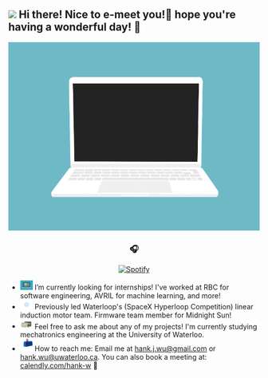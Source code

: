 <h2> <img src="https://emojis.slackmojis.com/emojis/images/1588315024/8823/hyperkitty.gif?1588315024" width="30" /> Hi there! Nice to e-meet you!👋 hope you're having a wonderful day! 🙂</h2>
<p align="center" width="50%" height="50%">
  <img src="https://github.com/hank-w/hank-w/blob/master/code.gif">
</p>
<div align="center" width="50">
  
### 🎧  <!--img src="https://media.giphy.com/media/kC8QA2OYWOADK0e1Uk/giphy.gif" width="30" style="padding-top: 10px;" -->

<!--img alt="Spotify" src="https://spotify-readme.sp-xd.vercel.app/api/spotify" href="https://open.spotify.com" &count_private=true&bg_color=904e99&title_color=fff&text_color=fff&icon_color=f2f2f2-->

[![Spotify](https://spotify-readme.sp-xd.vercel.app/api/spotify)](https://open.spotify.com) <br>

<!--https://media2.giphy.com/media/M9kgjEsLG6LMbYC9dl/giphy.gif -->
  
</div>

- <img src="https://github.com/hank-w/hank-w/blob/master/laptop.gif?raw=true" width="25" /> I’m currently looking for internships! I've worked at RBC for software engineering, AVRIL for machine learning, and more! 
- <img src="https://github.com/hank-w/hank-w/blob/master/gear.gif?raw=true" width="25" /> Previously led Waterloop's (SpaceX Hyperloop Competition) linear induction motor team. Firmware team member for Midnight Sun! 
- <img src="https://github.com/hank-w/hank-w/blob/master/message.gif?raw=true" width="25" /> Feel free to ask me about any of my projects! I'm currently studying mechatronics engineering at the University of Waterloo.
- <img src="https://github.com/hank-w/hank-w/blob/master/letterbox.gif?raw=true" width="25" /> How to reach me: Email me at hank.j.wu@gmail.com or hank.wu@uwaterloo.ca. You can also book a meeting at: [calendly.com/hank-w](https://calendly.com/hank-w) 🙂 

